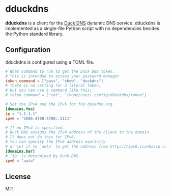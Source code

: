 # dduckdns

**dduckdns** is a client for the [Duck DNS](https://www.duckdns.org/) dynamic DNS service.
dduckdns is implemented as a single-file Python script with no dependencies besides the Python standard library.

## Configuration

dduckdns is configured using a TOML file.

```toml
# What command to run to get the Duck DNS token.
# This is intended to access your password manager.
token_command = ["pass", "show", "duckdns"]
# There is no setting for a literal token,
# but you can use a command like this:
# token_command = ["cat", "/home/user/.config/dduckdns/token"]

# Set the IPv4 and the IPv6 for foo.duckdns.org.
[domains.foo]
ip = "1.1.1.1"
ipv6 = "2606:4700:4700::1111"

# If no IPv4 is specified,
# Duck DNS assigns the IPv4 address of the client to the domain.
# It does not do this for IPv6.
# You can specify the IPv6 address explicity
# or set it to `auto` to get the address from https://ipv6.icanhazip.com/.
[domains.bar]
# `ip` is determined by Duck DNS.
ipv6 = "auto"
```

## License

MIT.
